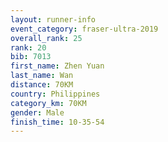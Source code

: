 ```yaml
---
layout: runner-info 
event_category: fraser-ultra-2019 
overall_rank: 25
rank: 20
bib: 7013
first_name: Zhen Yuan
last_name: Wan
distance: 70KM
country: Philippines
category_km: 70KM
gender: Male
finish_time: 10-35-54
---
```

